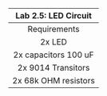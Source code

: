 |                              Lab 2.5: LED Circuit                           |
| :------------------------------------------------------------------------: |
|Requirements |
|2x LED|
|2x capacitors 100 uF |
|2x 9014 Transitors |
| 2x 68k OHM resistors |

